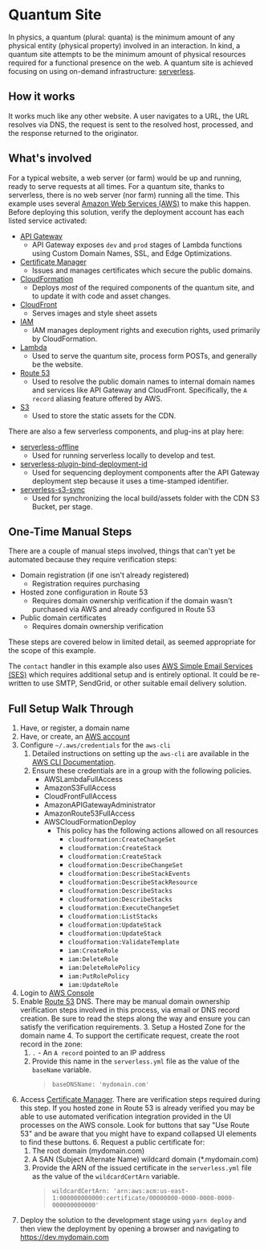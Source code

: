 # Quantum Site

In physics, a quantum (plural: quanta) is the minimum amount of any physical entity (physical property) involved in an interaction. In kind, a quantum site attempts to be the minimum amount of physical resources required for a functional presence on the web. A quantum site is achieved focusing on using on-demand infrastructure: [serverless](https://serverless.com/).

## How it works

It works much like any other website. A user navigates to a URL, the URL resolves via DNS, the request is sent to the resolved host, processed, and the response returned to the originator.

## What's involved

For a typical website, a web server (or farm) would be up and running, ready to serve requests at all times. For a quantum site, thanks to serverless, there is no web server (nor farm) running all the time. This example uses several [Amazon Web Services (AWS)](https://aws.amazon.com/) to make this happen. Before deploying this solution, verify the deployment account has each listed service activated:

- [API Gateway](https://console.aws.amazon.com/apigateway/home)
  - API Gateway exposes `dev` and `prod` stages of Lambda functions using Custom Domain Names, SSL, and Edge Optimizations.
- [Certificate Manager](https://console.aws.amazon.com/acm/home)
  - Issues and manages certificates which secure the public domains.
- [CloudFormation](https://console.aws.amazon.com/cloudformation/home)
  - Deploys _most_ of the required components of the quantum site, and to update it with code and asset changes.
- [CloudFront](https://console.aws.amazon.com/cloudfront/home)
  - Serves images and style sheet assets
- [IAM](https://console.aws.amazon.com/iam/home)
  - IAM manages deployment rights and execution rights, used primarily by CloudFormation.
- [Lambda](https://console.aws.amazon.com/lambda/home)
  - Used to serve the quantum site, process form POSTs, and generally be the website.
- [Route 53](https://console.aws.amazon.com/route53/home)
  - Used to resolve the public domain names to internal domain names and services like API Gateway and CloudFront. Specifically, the `A record` aliasing feature offered by AWS.
- [S3](https://s3.console.aws.amazon.com/s3/home)
  - Used to store the static assets for the CDN.

There are also a few serverless components, and plug-ins at play here:

- [serverless-offline](https://github.com/dherault/serverless-offline#readme)
  - Used for running serverless locally to develop and test.
- [serverless-plugin-bind-deployment-id](https://github.com/jacob-meacham/serverless-plugin-bind-deployment-id#readme)
  - Used for sequencing deployment components after the API Gateway deployment step because it uses a time-stamped identifier.
- [serverless-s3-sync](https://github.com/k1LoW/serverless-s3-sync#readme)
  - Used for synchronizing the local build/assets folder with the CDN S3 Bucket, per stage.

## One-Time Manual Steps

There are a couple of manual steps involved, things that can't yet be automated because they require verification steps:

- Domain registration (if one isn't already registered)
  - Registration requires purchasing
- Hosted zone configuration in Route 53
  - Requires domain ownership verification if the domain wasn't purchased via AWS and already configured in Route 53
- Public domain certificates
  - Requires domain ownership verification

These steps are covered below in limited detail, as seemed appropriate for the scope of this example.

The `contact` handler in this example also uses [AWS Simple Email Services (SES)](https://console.aws.amazon.com/ses/home) which requires additional setup and is entirely optional. It could be re-written to use SMTP, SendGrid, or other suitable email delivery solution.

## Full Setup Walk Through

1. Have, or register, a domain name
2. Have, or create, an [AWS account](https://aws.amazon.com/)
3. Configure `~/.aws/credentials` for the `aws-cli`
   1. Detailed instructions on setting up the `aws-cli` are available in the [AWS CLI Documentation](https://docs.aws.amazon.com/lambda/latest/dg/setup-awscli.html).
   2. Ensure these credentials are in a group with the following policies.
      - AWSLambdaFullAccess
      - AmazonS3FullAccess
      - CloudFrontFullAccess
      - AmazonAPIGatewayAdministrator
      - AmazonRoute53FullAccess
      - AWSCloudFormationDeploy
        - This policy has the following actions allowed on all resources
          - `cloudformation:CreateChangeSet`
          - `cloudformation:CreateStack`
          - `cloudformation:CreateStack`
          - `cloudformation:DescribeChangeSet`
          - `cloudformation:DescribeStackEvents`
          - `cloudformation:DescribeStackResource`
          - `cloudformation:DescribeStacks`
          - `cloudformation:DescribeStacks`
          - `cloudformation:ExecuteChangeSet`
          - `cloudformation:ListStacks`
          - `cloudformation:UpdateStack`
          - `cloudformation:UpdateStack`
          - `cloudformation:ValidateTemplate`
          - `iam:CreateRole`
          - `iam:DeleteRole`
          - `iam:DeleteRolePolicy`
          - `iam:PutRolePolicy`
          - `iam:UpdateRole`
4. Login to [AWS Console](https://console.aws.amazon.com)
5. Enable [Route 53](https://console.aws.amazon.com/route53/home) DNS. There may be manual domain ownership verification steps involved in this process, via email or DNS record creation. Be sure to read the steps along the way and ensure you can satisfy the verification requirements.
   3. Setup a Hosted Zone for the domain name
   4. To support the certificate request, create the root record in the zone:
      1. `.` - An `A record` pointed to an IP address
   5. Provide this name in the `serverless.yml` file as the value of the `baseName` variable.
      > `baseDNSName: 'mydomain.com'`
6. Access [Certificate Manager](https://console.aws.amazon.com/acm/home). There are verification steps required during this step. If you hosted zone in Route 53 is already verified you may be able to use automated verification integration provided in the UI processes on the AWS console. Look for buttons that say "Use Route 53" and be aware that you might have to expand collapsed UI elements to find these buttons.
   6. Request a public certificate for:
      1. The root domain (mydomain.com)
      2. A SAN (Subject Alternate Name) wildcard domain (\*.mydomain.com)
      3. Provide the ARN of the issued certificate in the `serverless.yml` file as the value of the `wildcardCertArn` variable.
         > `wildcardCertArn: 'arn:aws:acm:us-east-1:000000000000:certificate/00000000-0000-0000-0000-000000000000'`
7. Deploy the solution to the development stage using `yarn deploy` and then view the deployment by opening a browser and navigating to https://dev.mydomain.com
